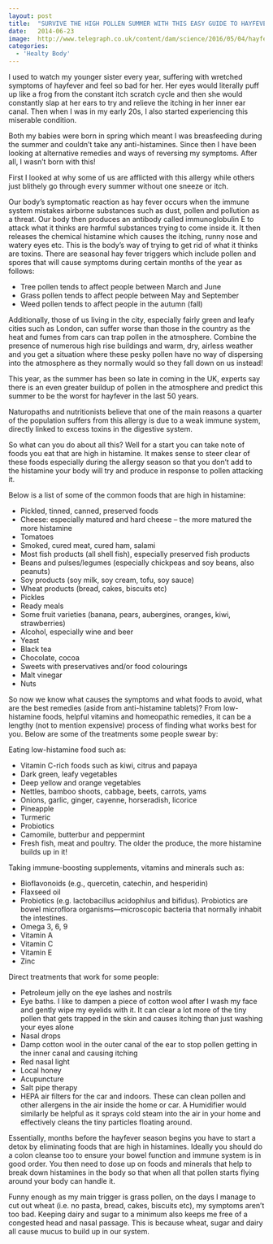 ```yaml
---
layout: post
title:  "SURVIVE THE HIGH POLLEN SUMMER WITH THIS EASY GUIDE TO HAYFEVER"
date:   2014-06-23
image:  http://www.telegraph.co.uk/content/dam/science/2016/05/04/hayfever_2848576b-large_trans_NvBQzQNjv4BqpJliwavx4coWFCaEkEsb3kvxIt-lGGWCWqwLa_RXJU8.jpg
categories:
  - 'Healty Body'
---
```


I used to watch my younger sister every year, suffering with wretched symptoms of hayfever and feel so bad for her. Her eyes would literally puff up like a frog from the constant itch scratch cycle and then she would constantly slap at her ears to try and relieve the itching in her inner ear canal. Then when I was in my early 20s, I also started experiencing this miserable condition.

Both my babies were born in spring which meant I was breasfeeding during the summer and couldn’t take any anti-histamines.  Since then I have been looking at alternative remedies and ways of reversing my symptoms. After all, I wasn’t born with this!

First I looked at why some of us are afflicted with this allergy while others just blithely go through every summer without one sneeze or itch.

Our body’s symptomatic reaction as hay fever occurs when the immune system mistakes airborne substances such as dust, pollen and pollution as a threat.  Our body then produces an antibody called immunoglobulin E to attack what it thinks are harmful substances trying to come inside it. It then releases the chemical histamine which causes the itching, runny nose and watery eyes etc. This is the body’s way of trying to get rid of what it thinks are toxins.
There are seasonal hay fever triggers which include pollen and spores that will cause symptoms during certain months of the year as follows:

* Tree pollen tends to affect people between March and June
* Grass pollen tends to affect people between May and September
* Weed pollen tends to affect people in the autumn (fall)

Additionally, those of us living in the city, especially fairly green and leafy cities such as London, can suffer worse than those in the country as the heat and fumes from cars can trap pollen in the atmosphere.  Combine the presence of numerous high rise buildings and warm, dry, airless weather and you get a situation where these pesky pollen have no way of dispersing into the atmosphere as they normally would so they fall down on us instead!

This year, as the summer has been so late in coming in the UK, experts say there is an even greater buildup of pollen in the atmosphere and predict this summer to be the worst for hayfever in the last 50 years.

Naturopaths and nutritionists believe that one of the main reasons a quarter of the population suffers from this allergy is due to a weak immune system, directly linked to excess toxins in the digestive system.

So what can you do about all this? Well for a start you can take note of foods you eat that are high in histamine. It makes sense to steer clear of these foods especially during the allergy season so that you don’t add to the histamine your body will try and produce in response to pollen attacking it.


Below is a list of some of the common foods that are high in histamine:

* Pickled, tinned, canned, preserved foods
* Cheese: especially matured and hard cheese – the more matured the more histamine
* Tomatoes
* Smoked, cured meat, cured ham, salami
* Most fish products (all shell fish), especially preserved fish products
* Beans and pulses/legumes (especially chickpeas and soy beans, also peanuts)
* Soy products (soy milk, soy cream, tofu, soy sauce)
* Wheat products (bread, cakes, biscuits etc)
* Pickles
* Ready meals
* Some fruit varieties (banana, pears, aubergines, oranges, kiwi, strawberries)
* Alcohol, especially wine and beer
* Yeast
* Black tea
* Chocolate, cocoa
* Sweets with preservatives and/or food colourings
* Malt vinegar
* Nuts


So now we know what causes the symptoms and what foods to avoid, what are the best remedies (aside from anti-histamine tablets)?  From low-histamine foods, helpful vitamins and homeopathic remedies, it can be a lengthy (not to mention expensive) process of finding what works best for you. Below are some of the treatments some people swear by:

Eating low-histamine food such as:

* Vitamin C-rich foods such as kiwi, citrus and papaya
* Dark green, leafy vegetables
* Deep yellow and orange vegetables
* Nettles, bamboo shoots, cabbage, beets, carrots, yams
* Onions, garlic, ginger, cayenne, horseradish, licorice
* Pineapple
* Turmeric
* Probiotics
* Camomile, butterbur and peppermint
* Fresh fish, meat and poultry. The older the produce, the more histamine builds up in it!


Taking immune-boosting supplements, vitamins and minerals such as:

* Bioflavonoids (e.g., quercetin, catechin, and hesperidin)
* Flaxseed oil
* Probiotics (e.g. lactobacillus acidophilus and bifidus).  Probiotics are bowel microflora organisms—microscopic bacteria that normally inhabit the intestines.
* Omega 3, 6, 9
* Vitamin A
* Vitamin C
* Vitamin E
* Zinc


Direct treatments that work for some people:

* Petroleum jelly on the eye lashes and nostrils
* Eye baths. I like to dampen a piece of cotton wool after I wash my face and gently wipe my eyelids with it. It can clear a lot more of the tiny pollen that gets trapped in the skin and causes itching than just washing your eyes alone
* Nasal drops
* Damp cotton wool in the outer canal of the ear to stop pollen getting in the inner canal and causing itching
* Red nasal light
* Local honey
* Acupuncture
* Salt pipe therapy
* HEPA air filters for the car and indoors. These can clean pollen and other allergens in the air inside the home or car. A Humidifier would similarly be helpful as it sprays cold steam into the air in your home and effectively cleans the tiny particles floating around.


Essentially, months before the hayfever season begins you have to start a detox by eliminating foods that are high in histamines. Ideally you should do a colon cleanse too to ensure your bowel function and immune system is in good order. You then need to dose up on foods and minerals that help to break down histamines in the body so that when all that pollen starts flying around your body can handle it.

Funny enough as my main trigger is grass pollen, on the days I manage to cut out wheat (i.e. no pasta, bread, cakes, biscuits etc), my symptoms aren’t too bad. Keeping dairy and sugar to a minimum also keeps me free of a congested head and nasal passage. This is because wheat, sugar and dairy all cause mucus to build up in our system.